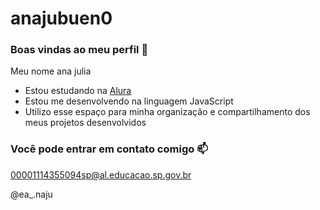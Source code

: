 # anajubuen0
### Boas vindas ao meu perfil 💙

Meu nome ana julia 

- Estou estudando na [Alura](https://www.alura.com.br)
- Estou me desenvolvendo na linguagem JavaScript
- Utilizo esse espaço para minha organização e compartilhamento dos meus projetos desenvolvidos

### Você pode entrar em contato comigo 📫

00001114355094sp@al.educacao.sp.gov.br

@ea_.naju

